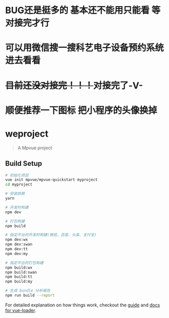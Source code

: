 # BUG还是挺多的 基本还不能用只能看 等对接完才行
# 可以用微信搜一搜科艺电子设备预约系统进去看看
# ~~目前还没对接完！！！~~对接完了-V-
# 顺便推荐一下图标 把小程序的头像换掉
# weproject

> A Mpvue project

## Build Setup

``` bash
# 初始化项目
vue init mpvue/mpvue-quickstart myproject
cd myproject

# 安装依赖
yarn

# 开发时构建
npm dev

# 打包构建
npm build

# 指定平台的开发时构建(微信、百度、头条、支付宝)
npm dev:wx
npm dev:swan
npm dev:tt
npm dev:my

# 指定平台的打包构建
npm build:wx
npm build:swan
npm build:tt
npm build:my

# 生成 bundle 分析报告
npm run build --report
```

For detailed explanation on how things work, checkout the [guide](http://vuejs-templates.github.io/webpack/) and [docs for vue-loader](http://vuejs.github.io/vue-loader).
